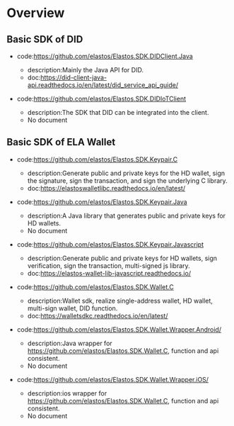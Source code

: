 # Overview

## Basic SDK of DID

* code:<https://github.com/elastos/Elastos.SDK.DIDClient.Java>
  * description:Mainly the Java API for DID.
  * doc:<https://did-client-java-api.readthedocs.io/en/latest/did_service_api_guide/>

* code:<https://github.com/elastos/Elastos.SDK.DIDIoTClient>
  * description:The  SDK that DID can be integrated into the client.
  * No document

## Basic SDK of ELA Wallet

* code:<https://github.com/elastos/Elastos.SDK.Keypair.C>
  * description:Generate public and private keys for the HD wallet, sign the signature, sign the transaction, and sign the underlying C library.
  * doc:<https://elastoswalletlibc.readthedocs.io/en/latest/>

* code:<https://github.com/elastos/Elastos.SDK.Keypair.Java>
  * description:A Java library that generates public and private keys for HD wallets.
  * No document

* code:<https://github.com/elastos/Elastos.SDK.Keypair.Javascript>
  * description:Generate public and private keys for HD wallets, sign verification, sign the transaction, multi-signed js library.
  * doc:<https://elastos-wallet-lib-javascript.readthedocs.io/>

* code:<https://github.com/elastos/Elastos.SDK.Wallet.C>
  * description:Wallet sdk, realize single-address wallet, HD wallet, multi-sign wallet, DID function.
  * doc:<https://walletsdkc.readthedocs.io/en/latest/>

* code:<https://github.com/elastos/Elastos.SDK.Wallet.Wrapper.Android/>
  * description:Java wrapper for <https://github.com/elastos/Elastos.SDK.Wallet.C>, function and api consistent.
  * No document

* code:<https://github.com/elastos/Elastos.SDK.Wallet.Wrapper.iOS/>
  * description:ios wrapper for <https://github.com/elastos/Elastos.SDK.Wallet.C>, function and api consistent.
  * No document